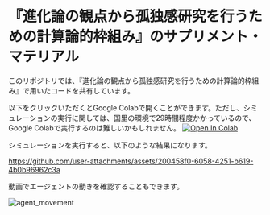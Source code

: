 # 『進化論の観点から孤独感研究を行うための計算論的枠組み』のサプリメント・マテリアル

このリポジトリでは、『進化論の観点から孤独感研究を行うための計算論的枠組み』で用いたコードを共有しています。

以下をクリックいただくとGoogle Colabで開くことができます。ただし、シミュレーションの実行に関しては、国里の環境で29時間程度かかっているので、Google Colabで実行するのは難しいかもしれません。
[![Open In Colab](https://colab.research.google.com/assets/colab-badge.svg)](https://colab.research.google.com/github/ykunisato/Active-inference-based-toy-model-for-loneliness-ABM/blob/main/loneliness_aif_abm.ipynb)


シミュレーションを実行すると、以下のような結果になります。

https://github.com/user-attachments/assets/200458f0-6058-4251-b619-4b0b96962c3a

動画でエージェントの動きを確認することもできます。

![agent_movement](https://github.com/user-attachments/assets/304902a5-b0f1-4765-ad1d-77f234e2e273)

